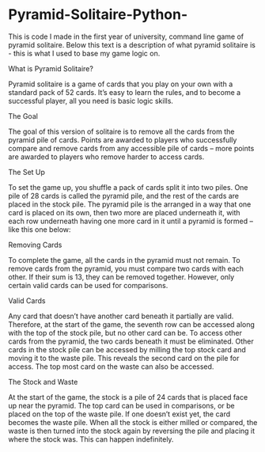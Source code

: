 # Pyramid-Solitaire-Python-
This is code I made in the first year of university, command line game of pyramid solitaire.
Below this text is a description of what pyramid solitaire is - this is what I used to base my game logic on.

What is Pyramid Solitaire?

Pyramid solitaire is a game of cards that you play on your own with a standard pack of 52 cards. It’s easy to learn the rules, and to become a successful player, all you need is basic logic skills.

The Goal

The goal of this version of solitaire is to remove all the cards from the pyramid pile of cards. Points are awarded to players who successfully compare and remove cards from any accessible pile of cards – more points are awarded to players who remove harder to access cards.

The Set Up

To set the game up, you shuffle a pack of cards split it into two piles. One pile of 28 cards is called the pyramid pile, and the rest of the cards are placed in the stock pile. The pyramid pile is the arranged in a way that one card is placed on its own, then two more are placed underneath it, with each row underneath having one more card in it until a pyramid is formed – like this one below:

Removing Cards

To complete the game, all the cards in the pyramid must not remain. To remove cards from the pyramid, you must compare two cards with each other. If their sum is 13, they can be removed together. However, only certain valid cards can be used for comparisons.

Valid Cards

Any card that doesn’t have another card beneath it partially are valid. Therefore, at the start of the game, the seventh row can be accessed along with the top of the stock pile, but no other card can be. To access other cards from the pyramid, the two cards beneath it must be eliminated. Other cards in the stock pile can be accessed by milling the top stock card and moving it to the waste pile. This reveals the second card on the pile for access. The top most card on the waste can also be accessed.

The Stock and Waste

At the start of the game, the stock is a pile of 24 cards that is placed face up near the pyramid. The top card can be used in comparisons, or be placed on the top of the waste pile. If one doesn’t exist yet, the card becomes the waste pile. When all the stock is either milled or compared, the waste is then turned into the stock again by reversing the pile and placing it where the stock was. This can happen indefinitely.
